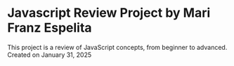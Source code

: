 # Javascript Review Project by Mari Franz Espelita
This project is a review of JavaScript concepts, from beginner to advanced.
Created on January 31, 2025